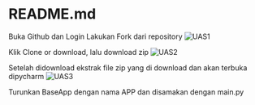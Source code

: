 # README.md
Buka Github dan Login
Lakukan Fork dari repository 
![UAS1](https://user-images.githubusercontent.com/46735232/55852452-4c47d780-5b87-11e9-8630-687cf85fc7af.JPG)

Klik Clone or download, lalu download zip
![UAS2](https://user-images.githubusercontent.com/46735232/55852456-4e119b00-5b87-11e9-81c1-f7d2892d42fe.JPG)

Setelah didownload ekstrak file zip yang di download dan akan terbuka dipycharm
![UAS3](https://user-images.githubusercontent.com/46735232/55852460-4fdb5e80-5b87-11e9-9afa-df5adf17af6d.JPG)

Turunkan BaseApp dengan nama APP dan disamakan dengan main.py

